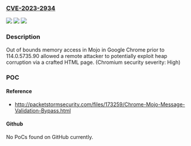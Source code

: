 ### [CVE-2023-2934](https://cve.mitre.org/cgi-bin/cvename.cgi?name=CVE-2023-2934)
![](https://img.shields.io/static/v1?label=Product&message=Chrome&color=blue)
![](https://img.shields.io/static/v1?label=Version&message=114.0.5735.90%3C%20114.0.5735.90%20&color=brighgreen)
![](https://img.shields.io/static/v1?label=Vulnerability&message=Out%20of%20bounds%20memory%20access&color=brighgreen)

### Description

Out of bounds memory access in Mojo in Google Chrome prior to 114.0.5735.90 allowed a remote attacker to potentially exploit heap corruption via a crafted HTML page. (Chromium security severity: High)

### POC

#### Reference
- http://packetstormsecurity.com/files/173259/Chrome-Mojo-Message-Validation-Bypass.html

#### Github
No PoCs found on GitHub currently.

